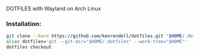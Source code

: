DOTFILES with Wayland on Arch Linux

### Installation:
``` sh
git clone --bare https://github.com/kenrendell/dotfiles.git "$HOME/.dotfiles"  
alias dotfiles='git --git-dir="$HOME/.dotfiles" --work-tree="$HOME"'  
dotfiles checkout
```
